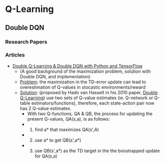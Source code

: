# Q-Learning

## Double DQN
### Research Papers
### Articles
- [Double Q-Learning & Double DQN with Python and TensorFlow](https://rubikscode.net/2021/07/20/introduction-to-double-q-learning/ )
  - (A good background of the maximization problem, solution with Double DQN, and implementation)
  - <u>Problem</u>: the maximization in the TD-error update can lead to overestimation of Q-values in stocastic environments/reward
  - <u>Solution</u>: (proposed by Hado van Hasselt in his 2010 paper, [Double Q-Learning](https://proceedings.neurips.cc/paper/2010/file/091d584fced301b442654dd8c23b3fc9-Paper.pdf)) use two sets of Q-value estimates (ie. Q-network or Q-table estimators/functions), therefore, each state-action pair now has 2 Q-value estimates.
    - With two Q-functions, QA & QB, the process for updating the present Q-values, QA(s,a), is as follows:
    - 1) find a* that maximizes QA(s',A)
    - 2) use a* to get QB(s',a*)
    - 3) use QB(s',a*) as the TD target in the the boostrapped update for QA(s,a)


